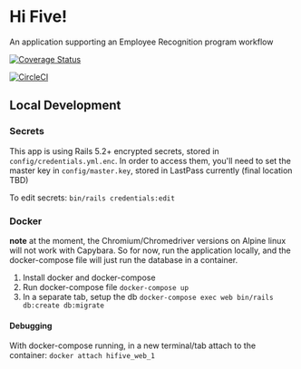 # Hi Five!
An application supporting an Employee Recognition program workflow

[![Coverage Status](https://coveralls.io/repos/github/ucsdlib/hifive/badge.svg)](https://coveralls.io/github/ucsdlib/hifive)

[![CircleCI](https://circleci.com/gh/ucsdlib/hifive/tree/master.svg?style=svg)](https://circleci.com/gh/ucsdlib/hifive/tree/master)


## Local Development
### Secrets
This app is using Rails 5.2+ encrypted secrets, stored in
`config/credentials.yml.enc`. In order to access them, you'll need to set the
master key in `config/master.key`, stored in LastPass currently (final location
TBD)

To edit secrets: `bin/rails credentials:edit`

### Docker
**note** at the moment, the Chromium/Chromedriver versions on Alpine linux will
not work with Capybara. So for now, run the application locally, and the
docker-compose file will just run the database in a container.

1. Install docker and docker-compose
1. Run docker-compose file `docker-compose up`
1. In a separate tab, setup the db `docker-compose exec web bin/rails db:create db:migrate`

#### Debugging
With docker-compose running, in a new terminal/tab attach to the container:
`docker attach hifive_web_1`

